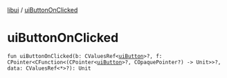 [libui](README.md) / [uiButtonOnClicked](ui-button-on-clicked.md)

# uiButtonOnClicked

`fun uiButtonOnClicked(b: CValuesRef<`[`uiButton`](ui-button.md)`>?, f: CPointer<CFunction<(CPointer<`[`uiButton`](ui-button.md)`>?, COpaquePointer?) -> Unit>>?, data: CValuesRef<*>?): Unit`